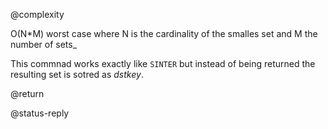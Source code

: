 @complexity

O(N*M) worst case where N is the cardinality of the smalles
set and M the number of sets_

This commnad works exactly like `SINTER` but instead of being returned the resulting set is sotred as _dstkey_.

@return

@status-reply



[1]: /p/redis/wiki/ReplyTypes